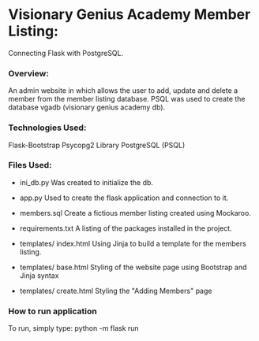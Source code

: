 # Visionary Genius Academy Member Listing:

Connecting Flask with PostgreSQL.


### Overview:

An admin website in which allows the user to add, update and delete a member from the member listing database.
PSQL was used to create the database vgadb (visionary genius academy db).



### Technologies Used:

Flask-Bootstrap
Psycopg2 Library
PostgreSQL (PSQL)


### Files Used:

- ini_db.py
Was created to initialize the db.

- app.py
Used to create the flask application and connection to it.

- members.sql
Create a fictious member listing created using Mockaroo. 

- requirements.txt
A listing of the packages installed in the project.

- templates/ index.html
Using Jinja to build a template for the members listing.

- templates/ base.html
Styling of the website page using Bootstrap and Jinja syntax

- templates/ create.html
Styling the "Adding Members" page


### How to run application
To run, simply type: python -m flask run







